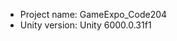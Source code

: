 <!-- UNITY CODE ASSIST INSTRUCTIONS START -->
- Project name: GameExpo_Code204
- Unity version: Unity 6000.0.31f1
<!-- UNITY CODE ASSIST INSTRUCTIONS END -->